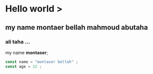 # Hello world >

## my name montaer bellah mahmoud abutaha
### ali taha ...
my name **montaser**;

``` javascript 
const name = "montaser bellah" ;
const age = 22 ;
``` 

